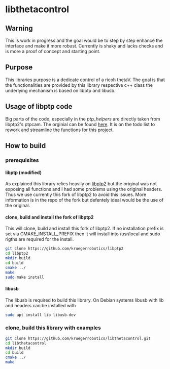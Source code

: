 # libthetacontrol

## Warning

This is work in progress and the goal would be to step by step enhance the interface and make it more robust. Currently is shaky and lacks checks and is more a proof of concept and starting point.

## Purpose

This libraries purpose is a dedicate control of a ricoh thetaV. The goal is that the functionalities are provided by this library respective c++ class the underlying mechanism is based on libptp and libusb.

## Usage of libptp code

Big parts of the code, especially in the *ptp_helpers* are directly taken from libptp2's ptpcam. The orginial can be found [here](http://libptp.sourceforge.net/). It is on the todo list to rework and streamline the functions for this project.

## How to build

### prerequisites

#### libptp (modified)

As explained this library relies heavily on [libptp2](http://libptp.sourceforge.net/) but the original was not exposing all functions and I had some problems using the original headers. Thus we use currently this fork of libptp2 to avoid this issues. More information is in the repo of the fork but defentely ideal would be the use of the original.

#### clone, build and install the fork of libptp2

This will clone, build and install this fork of libptp2. If no installation prefix is set via CMAKE_INSTALL_PREFIX then it will install into /usr/local and sudo rigths are required for the install.

``` bash 
git clone https://github.com/kruegerrobotics/libptp2
cd libptp2
mkdir build
cd build
cmake ../
make 
sudo make install
```

#### libusb

The libusb is required to build this library. On Debian systems libusb with lib and headers can be installed with

``` bash
sudo apt install lib libusb-dev 
```

### clone, build this library with examples

``` bash 
git clone https://github.com/kruegerrobotics/libthetacontrol.git
cd libthetacontrol
mkdir build
cd build
cmake ../
make 
